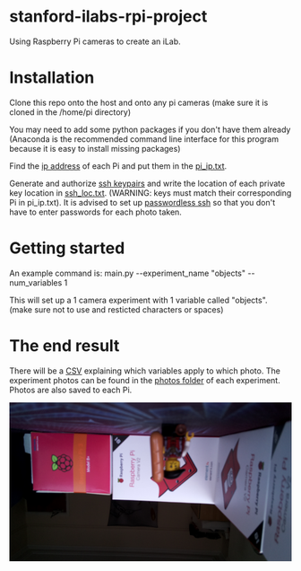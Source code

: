 # stanford-ilabs-rpi-project
Using Raspberry Pi cameras to create an iLab.

# Installation
Clone this repo onto the host and onto any pi cameras (make sure it is cloned in the /home/pi directory)

You may need to add some python packages if you don't have them already (Anaconda is the recommended command line interface for this program because it is easy to install missing packages) 

Find the [ip address](https://www.raspberrypistarterkits.com/how-to/find-raspberry-pi-ip-address/) of each Pi and put them in the [pi_ip.txt](https://github.com/Mattias421/stanford-ilabs-rpi-project/blob/main/pi_ip.txt).

Generate and authorize [ssh keypairs](https://www.raspberrypi.com/documentation/computers/remote-access.html) and write the location of each private key location in [ssh_loc.txt](https://github.com/Mattias421/stanford-ilabs-rpi-project/blob/main/ssh_loc.txt). (WARNING: keys must match their corresponding Pi in pi_ip.txt). It is advised to set up [passwordless ssh](https://raspi.tv/2012/how-to-set-up-keys-and-disable-password-login-for-ssh-on-your-raspberry-pi) so that you don't have to enter passwords for each photo taken.

# Getting started
An example command is: main.py --experiment_name "objects" --num_variables 1 

This will set up a 1 camera experiment with 1 variable called "objects". (make sure not to use and resticted characters or spaces)

# The end result
There will be a [CSV](https://github.com/Mattias421/stanford-ilabs-rpi-project/blob/main/experiments/objects/objects.csv) explaining which variables apply to which photo. The experiment photos can be found in the [photos folder](https://github.com/Mattias421/stanford-ilabs-rpi-project/tree/main/experiments/objects/photos) of each experiment. Photos are also saved to each Pi.

![legoman_photo](/experiments/objects/photos/photo1_cam2.jpg)
